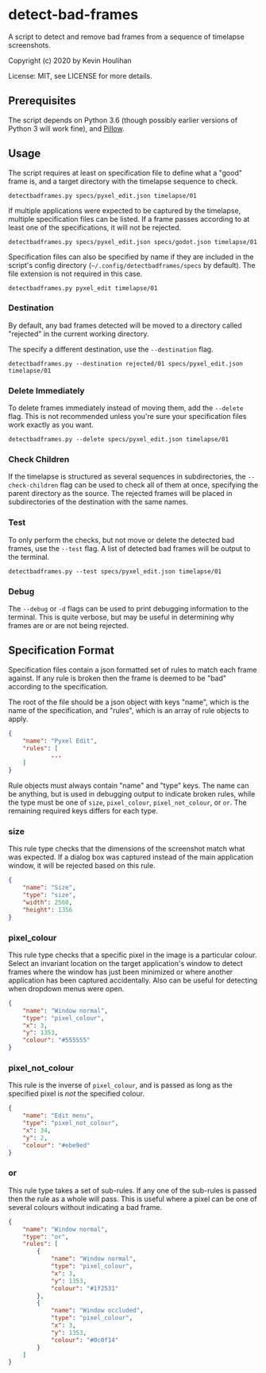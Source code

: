 # detect-bad-frames

A script to detect and remove bad frames from a sequence of timelapse screenshots.

Copyright (c) 2020 by Kevin Houlihan

License: MIT, see LICENSE for more details.

## Prerequisites

The script depends on Python 3.6 (though possibly earlier versions of Python 3 will work fine), and [Pillow](https://python-pillow.org/).

## Usage

The script requires at least on specification file to define what a "good" frame is, and a target directory with the timelapse sequence to check.

```
detectbadframes.py specs/pyxel_edit.json timelapse/01
```

If multiple applications were expected to be captured by the timelapse, multiple specification files can be listed. If a frame passes according to at least one of the specifications, it will not be rejected.

```
detectbadframes.py specs/pyxel_edit.json specs/godot.json timelapse/01
```

Specification files can also be specified by name if they are included in the script's config directory (`~/.config/detectbadframes/specs` by default). The file extension is not required in this case.

```
detectbadframes.py pyxel_edit timelapse/01
```

### Destination

By default, any bad frames detected will be moved to a directory called "rejected" in the current working directory.

The specify a different destination, use the `--destination` flag.

```
detectbadframes.py --destination rejected/01 specs/pyxel_edit.json timelapse/01
```

### Delete Immediately

To delete frames immediately instead of moving them, add the `--delete` flag. This is not recommended unless you're sure your specification files work exactly as you want.

```
detectbadframes.py --delete specs/pyxel_edit.json timelapse/01
```

### Check Children

If the timelapse is structured as several sequences in subdirectories, the `--check-children` flag can be used to check all of them at once, specifying the parent directory as the source. The rejected frames will be placed in subdirectories of the destination with the same names.

### Test

To only perform the checks, but not move or delete the detected bad frames, use the `--test` flag. A list of detected bad frames will be output to the terminal.

```
detectbadframes.py --test specs/pyxel_edit.json timelapse/01
```

### Debug

The `--debug` or `-d` flags can be used to print debugging information to the terminal. This is quite verbose, but may be useful in determining why frames are or are not being rejected.

## Specification Format

Specification files contain a json formatted set of rules to match each frame against. If any rule is broken then the frame is deemed to be "bad" according to the specification.

The root of the file should be a json object with keys "name", which is the name of the specification, and "rules", which is an array of rule objects to apply.

```json
{
    "name": "Pyxel Edit",
    "rules": [
    		...
    ]
}
```

Rule objects must always contain "name" and "type" keys. The name can be anything, but is used in debugging output to indicate broken rules, while the type must be one of `size`, `pixel_colour`, `pixel_not_colour`, or `or`. The remaining required keys differs for each type.

### size

This rule type checks that the dimensions of the screenshot match what was expected. If a dialog box was captured instead of the main application window, it will be rejected based on this rule.

```json
{
    "name": "Size",
    "type": "size",
    "width": 2560,
    "height": 1356
}
```

### pixel_colour

This rule type checks that a specific pixel in the image is a particular colour. Select an invariant location on the target application's window to detect frames where the window has just been minimized or where another application has been captured accidentally. Also can be useful for detecting when dropdown menus were open.

```json
{
    "name": "Window normal",
    "type": "pixel_colour",
    "x": 3,
    "y": 1353,
    "colour": "#555555"
}
```

### pixel_not_colour

This rule is the inverse of `pixel_colour`, and is passed as long as the specified pixel is *not* the specified colour.

```json
{
    "name": "Edit menu",
    "type": "pixel_not_colour",
    "x": 34,
    "y": 2,
    "colour": "#ebe9ed"
}
```

### or

This rule type takes a set of sub-rules. If any one of the sub-rules is passed then the rule as a whole will pass. This is useful where a pixel can be one of several colours without indicating a bad frame.

```json
{
    "name": "Window normal",
    "type": "or",
    "rules": [
        {
            "name": "Window normal",
            "type": "pixel_colour",
            "x": 3,
            "y": 1353,
            "colour": "#1f2531"
        },
        {
            "name": "Window occluded",
            "type": "pixel_colour",
            "x": 3,
            "y": 1353,
            "colour": "#0c0f14"
        }
    ]
}
```
